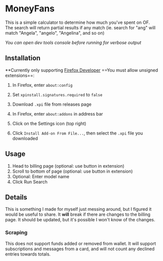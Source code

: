 # MoneyFans
This is a simple calculator to determine how much you've spent on OF.  
The search will return partial results if any match (ie. search for "ang" will match "Angela", "angelo", "Angelina", and so on)  

*You can open dev tools console before running for verbose output*

## Installation
**Currently only supporting [Firefox Developer](https://www.mozilla.org/en-US/firefox/developer/)
==You must allow unsigned extensions==:
1. In Firefox, enter `about:config`
2. Set `xpinstall.signatures.required` to `false`

1. Download `.xpi` file from releases page
2. In Firefox, enter `about:addons` in address bar
3. Click on the Settings icon (top right)
4. Click `Install Add-on From File...`, then select the `.xpi` file you downloaded

## Usage
1. Head to billing page (optional: use button in extension)
2. Scroll to bottom of page (optional: use button in extension)
3. Optional: Enter model name
4. Click Run Search


## Details
This is something I made for myself just messing around, but I figured it would be useful to share. 
It **will** break if there are changes to the billing page. It should be updated, but it's possible I won't know of the changes.

### Scraping
This does not support funds added or removed from wallet. It will support subscriptions and messages from a card, and will not count any declined entries towards totals.